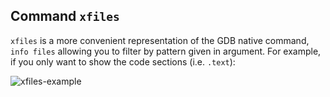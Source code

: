 ## Command `xfiles`

`xfiles` is a more convenient representation of the GDB native command, `info files` allowing you to
filter by pattern given in argument. For example, if you only want to show the code sections (i.e.
`.text`):

![xfiles-example](https://i.imgur.com/lelnJ5B.png)
